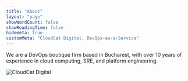 ```yaml
---
title: "About"
layout: "page"
showWordCount: false
showReadingTime: false
hidemeta: true
customMeta: "CloudCat Digital, DevOps-as-a-Service"
---
```



We are a DevOps boutique firm based in Bucharest, 
with over 10 years of experience in cloud computing, SRE, and platform engineering.

![CloudCat Digital](/images/logo_text_cloudcat_digital.webp#center )
